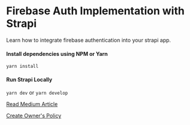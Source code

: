 # Firebase Auth Implementation with Strapi

Learn how to integrate firebase authentication into your strapi app.

#### Install dependencies using NPM or Yarn

`yarn install`

#### Run Strapi Locally

`yarn dev` or `yarn develop`

[Read Medium Article](https://medium.com/@lambrohan/integrating-firebase-auth-into-strapi-9ed106ce8dee)

[Create Owner's Policy](https://medium.com/@lambrohan/strapi-with-firebase-auth-owners-policy-f346a0457ffb)
